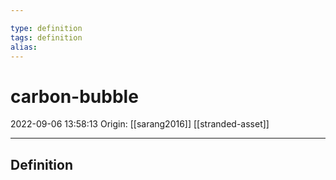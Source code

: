 ```yaml
---

type: definition
tags: definition
alias:
---
```


# carbon-bubble

2022-09-06 13:58:13
Origin: [[sarang2016]]
[[stranded-asset]]

---

## Definition

